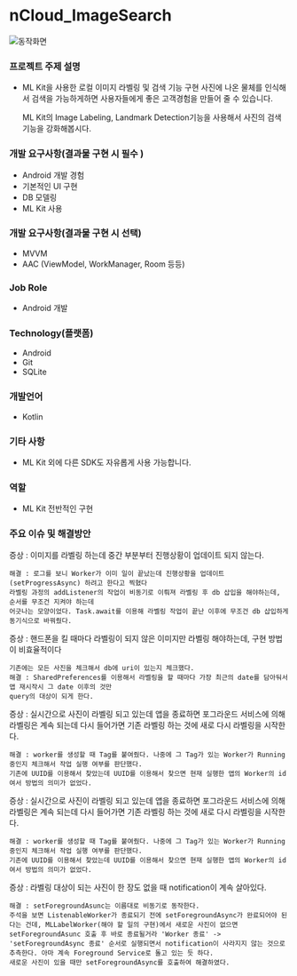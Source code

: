 # nCloud_ImageSearch



![동작화면](./nCloud_ImageSearch.gif)


### 프로젝트 주제 설명

- ML Kit을 사용한 로컬 이미지 라벨링 및 검색 기능 구현
사진에 나온 물체를 인식해서 검색을 가능하게하면
사용자들에게 좋은 고객경험을 만들어 줄 수 있습니다.

    ML Kit의 Image Labeling, Landmark Detection기능을 사용해서 사진의 검색 기능을 강화해봅시다.

### 개발 요구사항(결과물 구현 시 필수 )

- Android 개발 경험
- 기본적인 UI 구현
- DB 모델링
- ML Kit 사용

### 개발 요구사항(결과물 구현 시 선택)

- MVVM
- AAC (ViewModel, WorkManager, Room 등등)

### Job Role
- Android 개발

### Technology(플랫폼)
- Android
- Git
- SQLite

### 개발언어
- Kotlin

### 기타 사항
- ML Kit 외에 다른 SDK도 자유롭게 사용 가능합니다.

### 역할
- ML Kit 전반적인 구현

### 주요 이슈 및 해결방안
증상 : 이미지를 라벨링 하는데 중간 부분부터 진행상황이 업데이트 되지 않는다.
~~~
해결 : 로그를 보니 Worker가 이미 일이 끝났는데 진행상황을 업데이트(setProgressAsync) 하려고 한다고 찍혔다
라벨링 과정의 addListener의 작업이 비동기로 이뤄져 라벨링 후 db 삽입을 해야하는데, 순서를 무조건 지켜야 하는데
어긋나는 모양이었다. Task.await를 이용해 라벨링 작업이 끝난 이후에 무조건 db 삽입하게 동기식으로 바꿔줬다.
~~~

증상 : 핸드폰을 킬 때마다 라벨링이 되지 않은 이미지만 라벨링 해야하는데, 구현 방법이 비효율적이다
~~~
기존에는 모든 사진을 체크해서 db에 uri이 있는지 체크했다.
해결 : SharedPreferences를 이용해서 라벨링을 할 때마다 가장 최근의 date를 담아둬서 앱 재시작시 그 date 이후의 것만
query의 대상이 되게 한다.
~~~

증상 : 실시간으로 사진이 라벨링 되고 있는데 앱을 종료하면 포그라운드 서비스에 의해 라벨링은 계속 되는데 
다시 들어가면 기존 라벨링 하는 것에 새로 다시 라벨링을 시작한다.
~~~
해결 : worker를 생성할 때 Tag를 붙여줬다. 나중에 그 Tag가 있는 Worker가 Running 중인지 체크해서 작업 실행 여부를 판단했다.
기존에 UUID를 이용해서 찾았는데 UUID를 이용해서 찾으면 현재 실행한 앱의 Worker의 id여서 방법의 의미가 없었다.
~~~

증상 : 실시간으로 사진이 라벨링 되고 있는데 앱을 종료하면 포그라운드 서비스에 의해 라벨링은 계속 되는데 
다시 들어가면 기존 라벨링 하는 것에 새로 다시 라벨링을 시작한다.
~~~
해결 : worker를 생성할 때 Tag를 붙여줬다. 나중에 그 Tag가 있는 Worker가 Running 중인지 체크해서 작업 실행 여부를 판단했다.
기존에 UUID를 이용해서 찾았는데 UUID를 이용해서 찾으면 현재 실행한 앱의 Worker의 id여서 방법의 의미가 없었다.
~~~

증상 : 라벨링 대상이 되는 사진이 한 장도 없을 때 notification이 계속 살아있다.
~~~
해결 : setForegroundAsunc는 이름대로 비동기로 동작한다.
주석을 보면 ListenableWorker가 종료되기 전에 setForegroundAsync가 완료되어야 된다는 건데, MLLabelWorker(해야 할 일의 구현)에서 새로운 사진이 없으면 setForegroundAsunc 호출 후 바로 종료될거라 'Worker 종료' -> 'setForegroundAsync 종료' 순서로 실행되면서 notification이 사라지지 않는 것으로 추측한다. 아마 계속 Foreground Service로 돌고 있는 듯 하다.
새로운 사진이 있을 때만 setForegroundAsync를 호출하여 해결하였다.
~~~
